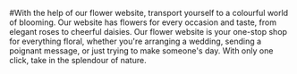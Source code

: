 #With the help of our flower website, transport yourself to a colourful world of blooming. Our website has flowers for every occasion and taste, from elegant roses to cheerful daisies. Our flower website is your one-stop shop for everything floral, whether you're arranging a wedding, sending a poignant message, or just trying to make someone's day. With only one click, take in the splendour of nature.